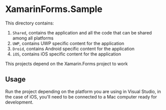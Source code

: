 # XamarinForms.Sample

This directory contains:

1. `Shared`, contains the application and all the code that can be shared among all platforms
2. `UWP`, contains UWP specific content for the application
3. `Droid`, contains Android specific content for the application
4. `iOS`, contains iOS specific content for the application

This projects depend on the Xamarin.Forms project to work 

## Usage

Run the project depending on the platform you are using in Visual Studio, in the case of iOS, you'll need to be connected to a Mac computer ready for development.